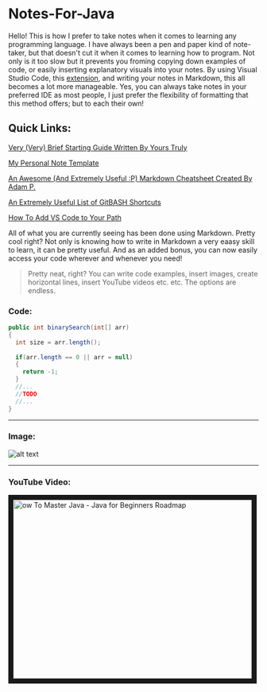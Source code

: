 # Notes-For-Java
Hello! This is how I prefer to take notes when it comes to learning any programming language. I have always been a pen and paper kind of note-taker, 
but that doesn't cut it when it comes to learning how to program. Not only is it too slow but it prevents you froming copying down examples of code, or easily inserting explanatory visuals into your notes. By using Visual Studio Code, this [extension](https://marketplace.visualstudio.com/items?itemName=ms-vscode.Theme-MarkdownKit), and writing your notes in Markdown, this all becomes a lot more manageable. Yes, you can always take notes in your preferred IDE as most people, I just prefer the flexibility of formatting that this method offers; but to each their own!

## Quick Links:
[Very (Very) Brief Starting Guide Written By Yours Truly](https://github.com/damdalf/Notes-For-Java/blob/master/IntroToMarkdown/markdownExample.md)

[My Personal Note Template](https://github.com/damdalf/Notes-For-Java/blob/master/IntroToMarkdown/noteTemplate.md)

[An Awesome (And Extremely Useful :P) Markdown Cheatsheet Created By Adam P.](https://github.com/adam-p/markdown-here/wiki/Markdown-Cheatsheet)

[An Extremely Useful List of GitBASH Shortcuts](https://gist.github.com/tuxfight3r/60051ac67c5f0445efee)

[How To Add VS Code to Your Path](https://i.gyazo.com/f61726927e01869154db1cc699ec6bf5.png)

All of what you are currently seeing has been done using Markdown. Pretty cool right? Not only is knowing how to write in Markdown a very eaasy skill to learn, 
it can be pretty useful. And as an added bonus, you can now easily access your code wherever and whenever you need!
> Pretty neat, right?
You can write code examples, insert images, create horizontal lines, insert YouTube videos etc. etc. The options are endless.

### Code:

```Java
public int binarySearch(int[] arr)
{
  int size = arr.length();
  
  if(arr.length == 0 || arr = null)
  {
    return -1;
  }
  //...
  //TODO
  //...
}
```
---

### Image:

![alt text](https://user-images.githubusercontent.com/40702606/128173820-1402ea9d-03a3-4453-b96e-6b147a2c2043.png "Reccomended Java Developer Roadmap in 2021")

---

### YouTube Video:

<a href="http://www.youtube.com/watch?feature=player_embedded&v=TE3LyYW-AHQ
" target="_blank"><img src="http://img.youtube.com/vi/TE3LyYW-AHQ/0.jpg" 
alt="ow To Master Java - Java for Beginners Roadmap" width="480" height="360" border="10" /></a>
